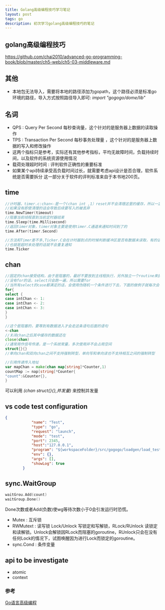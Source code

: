 ```yaml
---
title: Golang高级编程技巧学习笔记
layout: post
tags: go
description: 初次学习golang高级编程技巧的笔记
---
```

## golang高级编程技巧

https://github.com/chai2010/advanced-go-programming-book/blob/master/ch5-web/ch5-03-middleware.md
## 其他
* 本地包无法导入，需要将本地的路径添加为gopath，这个路径必须是标准go环境的路径，导入方式按照路径导入即可: _import "gogogo/dome/lib"_
## 名词
* QPS : Query Per Second 每秒查询量，这个针对的是服务器上数据的读取操作
* TPS : Transaction Per Second 每秒事务处理量 ，这个针对的是服务器上数据的写入和修改操作
* 这两个指标只是参考，实际还有其他参考指标，平均无故障时间，负载持续时间，以及软件的系统资源使用情况
* 载荷处理超时时间 : 评判软件正确性的重要标准
* 如果某个api持续承受高负载时间过长，就需要考虑api设计是否合理，软件系统是否需要拆分
这一部分关于软件的评判标准来自于本书地200页。


## time
```go
//计时器，timer.c:chan<-是一个(chan int ,1）reset并不会清理这里的缓存，所以一定要确保接收
//如果没有即使清理的话会导致后续要写入的被丢弃
time.NewTimer(timeout)
//阻塞当前线程直到当前定时器结束
time.Sleep(time.Millisecond)
//返回timer对象，timer对象主要是使用timer.C通道来通知时间到了的
time.After(timer.Second)
```
```go
//方法和Timer差不多,Ticker.C会在计时器到点的时候判断缓冲区是否有数据未读取，有的话就不发送
//也就是超时未处理的话就不会重复通知
time.Ticker
```

## chan
```go
//固定的chan接受结构，由于是阻塞的，最好不要放到主线程执行，另外独立一个routine来执行
//没有for的话，select只会跑一遍，所以需要for
//当所有select的case都满足的话，会使用伪随机一个条件进行下去，下面的做例子就每次会不一样
for{
select {
case intChan <- 1:
case intChan <- 2:
case intChan <- 3:
}
}
```

```go
//这个是阻塞的，要等到有数据进入才会走这条语句后面的语句
<-chan
//关闭chan之后其中缓存的数据还在
close(chan)
//通常用作信号传递，是一个系统常量，多次使用并不会占用空间
struct{}{}
//单向chan和双向chan之间不支持强制转型，单向写和单向读也不支持相互之间的强制转型

//引用传递传入地址
var mapChan = make(chan map[string]*Counter,1)
countMap := nap[string[*Counter{
"count":&Counter{},
}
```

可以利用 _(chan struct{}{},并发量)_ 来控制并发量

## vs code test configuration

```json
{
            "name": "Test",
            "type": "go",
            "request": "launch",
            "mode": "test",
            "port": 2345,
            "host":"127.0.0.1",
            "program": "${workspaceFolder}/src/gogogo/loadgen/load_test.go",
            "env": {},
            "args": [],
            "showLog": true
        }
```

## sync.WaitGroup

```go
waitGrou.Add(count)
waitGroup.Done()
```
Done次数或者Add(负数)使wg等待次数小于0会引发运行时恐慌。

* Mutex : 互斥锁
* RWMutext : 读写锁 Lock/Unlock 写锁定和写解锁，RLock/RUnlock 读锁定和读解锁。Unlock会解锁因RLock而阻塞的goroutine，RUnlock只会在没有任何Lock的情况下，试图唤醒因为进行Lock而锁定的goroutine。
* sync.Cond : 条件变量



## api to be investigate

* atomic
* context


### 参考
[Go语言高级编程](
https://github.com/chai2010/advanced-go-programming-book/blob/master/ch1-basic/ch1-04-func-method-interface.md)